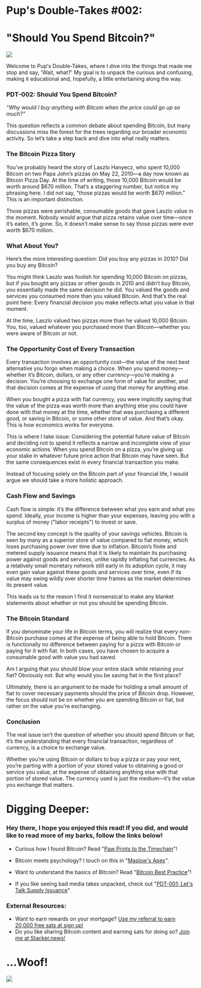 # Pup's Double-Takes #002:

# "Should You Spend Bitcoin?"

![](https://bitcoinbarks.com/gallery_gen/2557e6678018c2effe0d2c78290d94c7_fit.png)

Welcome to Pup's Double-Takes, where I dive into the things that made me stop and say, 'Wait, what?' My goal is to unpack the curious and confusing, making it educational and, hopefully, a little entertaining along the way.

### **PDT-002: Should You Spend Bitcoin?**

_“Why would I buy anything with Bitcoin when the price could go up so much?”_

This question reflects a common debate about spending Bitcoin, but many discussions miss the forest for the trees regarding our broader economic activity. So let’s take a step back and dive into what really matters.

### **The Bitcoin Pizza Story**

You’ve probably heard the story of Laszlo Hanyecz, who spent 10,000 Bitcoin on two Papa John’s pizzas on May 22, 2010—a day now known as Bitcoin Pizza Day. At the time of writing, those 10,000 Bitcoin would be worth around $670 million. That’s a staggering number, but notice my phrasing here. I did not say, "those pizzas would be worth $670 million." This is an important distinction.

Those pizzas were perishable, consumable goods that gave Laszlo value in the moment. Nobody would argue that pizza retains value over time—once it’s eaten, it’s gone. So, it doesn’t make sense to say those pizzas were ever worth $670 million.

### **What About You?**

Here’s the more interesting question: Did you buy any pizzas in 2010? Did you buy any Bitcoin?

You might think Laszlo was foolish for spending 10,000 Bitcoin on pizzas, but if you bought any pizzas or other goods in 2010 and didn’t buy Bitcoin, you essentially made the same decision he did. You valued the goods and services you consumed more than you valued Bitcoin. And that’s the real point here: Every financial decision you make reflects what you value in that moment.

At the time, Laszlo valued two pizzas more than he valued 10,000 Bitcoin. You, too, valued whatever you purchased more than Bitcoin—whether you were aware of Bitcoin or not.

### **The Opportunity Cost of Every Transaction**

Every transaction involves an opportunity cost—the value of the next best alternative you forgo when making a choice. When you spend money—whether it’s Bitcoin, dollars, or any other currency—you’re making a decision. You’re choosing to exchange one form of value for another, and that decision comes at the expense of using that money for anything else.

When you bought a pizza with fiat currency, you were implicitly saying that the value of the pizza was worth more than anything else you could have done with that money at the time, whether that was purchasing a different good, or saving in Bitcoin, or some other store of value. And that’s okay. This is how economics works for everyone.

This is where I take issue: Considering the potential future value of Bitcoin and deciding not to spend it reflects a narrow and incomplete view of your economic actions. When you spend Bitcoin on a pizza, you’re giving up your stake in whatever future price action that Bitcoin may have seen. But the same consequences exist in every financial transaction you make.

Instead of focusing solely on the Bitcoin part of your financial life, I would argue we should take a more holistic approach.

### **Cash Flow and Savings**

Cash flow is simple: it’s the difference between what you earn and what you spend. Ideally, your income is higher than your expenses, leaving you with a surplus of money ("labor receipts") to invest or save.

The second key concept is the quality of your savings vehicles. Bitcoin is seen by many as a superior store of value compared to fiat money, which loses purchasing power over time due to inflation. Bitcoin’s finite and metered supply issuance means that it is likely to maintain its purchasing power against goods and services, unlike rapidly inflating fiat currencies. As a relatively small monetary network still early in its adoption cycle, it may even gain value against these goods and services over time, even if its value may swing wildly over shorter time frames as the market determines its present value.

This leads us to the reason I find it nonsensical to make any blanket statements about whether or not you should be spending Bitcoin.

### **The Bitcoin Standard**

If you denominate your life in Bitcoin terms, you will realize that every non-Bitcoin purchase comes at the expense of being able to hold Bitcoin. There is functionally no difference between paying for a pizza with Bitcoin or paying for it with fiat. In both cases, you have chosen to acquire a consumable good with value you had saved.

Am I arguing that you should blow your entire stack while retaining your fiat? Obviously not. But why would you be saving fiat in the first place?

Ultimately, there is an argument to be made for holding a small amount of fiat to cover necessary payments should the price of Bitcoin drop. However, the focus should not be on whether you are spending Bitcoin or fiat, but rather on the value you’re exchanging.

### **Conclusion**

The real issue isn’t the question of whether you should spend Bitcoin or fiat; it’s the understanding that every financial transaction, regardless of currency, is a choice to exchange value.

Whether you’re using Bitcoin or dollars to buy a pizza or pay your rent, you’re parting with a portion of your stored value to obtaining a good or service you value, at the expense of obtaining anything else with that portion of stored value. The currency used is just the medium—it’s the value you exchange that matters.

# Digging Deeper:

### **Hey there, I hope you enjoyed this read! If you did, and would like to read more of my barks, follow the links below!**

- Curious how I found Bitcoin? Read "[Paw Prints to the Timechain](https://bitcoinbarks.com/Barks/paw-prints-to-the-timechain/#wbb1 "https://bitcoinbarks.com/Barks/paw-prints-to-the-timechain/#wbb1")"!
    
- Bitcoin meets psychology? I touch on this in "[Maslow's Apex](https://bitcoinbarks.com/Barks/maslows-apex/#wbb1 "https://bitcoinbarks.com/Barks/maslows-apex/#wbb1")".
    
- Want to understand the basics of Bitcoin? Read "[Bitcoin Best Practice](https://bitcoinbarks.com/Barks/bitcoin-best-practice/#wbb1 "https://bitcoinbarks.com/Barks/bitcoin-best-practice/#wbb1")"!
    
- If you like seeing bad media takes unpacked, check out "[PDT-001: Let's Talk Supply Issuance](https://bitcoinbarks.com/Barks/lets-talk-supply-issuance/#wbb1 "https://bitcoinbarks.com/Barks/lets-talk-supply-issuance/#wbb1")".
    

### **External Resources:**

- Want to earn rewards on your mortgage? [Use my referral to earn 20,000 free sats at sign up!](https://use.foldapp.com/r/7KYTK4CP)
- Do you like sharing Bitcoin content and earning sats for doing so? [Join me at Stacker.news!](https://stacker.news/r/bitcoin_pup "https://stacker.news/r/bitcoin_pup")

# ...Woof!

[![](https://bitcoinbarks.com/gallery_gen/5240db5304f70dd121acbe8521f5d958_fit.jpg)](https://primal.net/p/npub1vgldyxx7syc30qm9v7padnnfpdfp4zwymsyl9ztzuklaf7j5jfyspk36wu)